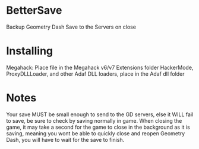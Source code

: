 # BetterSave
Backup Geometry Dash Save to the Servers on close

# Installing

Megahack: Place file in the Megahack v6/v7 Extensions folder
HackerMode, ProxyDLLLoader, and other Adaf DLL loaders, place in the Adaf dll folder

# Notes

Your save MUST be small enough to send to the GD servers, else it WILL fail to save, be sure to check by saving normally in game. 
When closing the game, it may take a second for the game to close in the background as it is saving, meaning you wont be able to quickly close and reopen Geometry Dash, you will have to wait for the save to finish.
